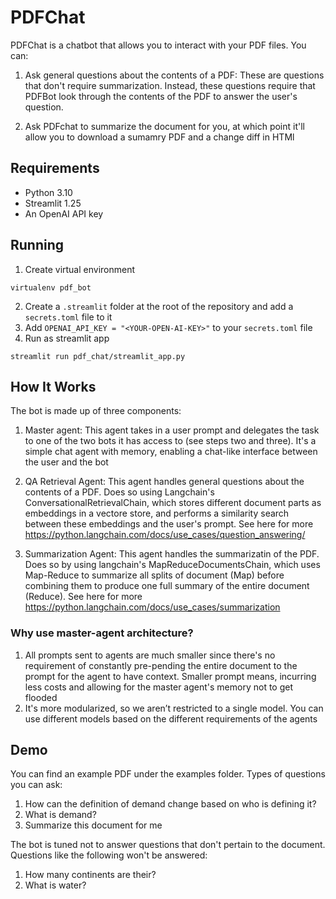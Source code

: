 # PDFChat
PDFChat is a chatbot that allows you to interact with your PDF files. You can:

1. Ask general questions about the contents of a PDF: These are questions that don't require summarization.
        Instead, these questions require that PDFBot look through the contents of the PDF to answer the user's
        question.

2. Ask PDFchat to summarize the document for you, at which point it'll allow you to download a sumamry PDF and a change diff in HTMl

## Requirements
* Python 3.10
* Streamlit 1.25
* An OpenAI API key

## Running
1. Create virtual environment
```
virtualenv pdf_bot
```

2. Create a `.streamlit` folder at the root of the repository and add a `secrets.toml` file to it
3. Add `OPENAI_API_KEY = "<YOUR-OPEN-AI-KEY>"` to your `secrets.toml` file
4. Run as streamlit app
```
streamlit run pdf_chat/streamlit_app.py
```

## How It Works
The bot is made up of three components:
    
1. Master agent: This agent takes in a user prompt and delegates the task to one of the two bots it has access to (see steps two and three). It's a simple chat agent with memory, enabling a chat-like interface between the user and the bot
    
2. QA Retrieval Agent: This agent handles general questions about the contents of a PDF. Does so using Langchain's ConversationalRetrievalChain, which stores different document parts as embeddings in a vectore store, and performs a similarity search between these embeddings and the user's prompt. See here for more https://python.langchain.com/docs/use_cases/question_answering/

3. Summarization Agent: This agent handles the summarizatin of the PDF. Does so by using langchain's MapReduceDocumentsChain, which uses Map-Reduce to summarize all splits of document (Map) before combining them to produce one full summary of the entire document (Reduce). See here for more https://python.langchain.com/docs/use_cases/summarization

### Why use master-agent architecture?
1. All prompts sent to agents are much smaller since there's no requirement of constantly pre-pending the entire document to the prompt for the agent to have context. Smaller prompt means, incurring less costs and allowing for the master agent's memory not to get flooded
2. It's more modularized, so we aren’t restricted to a single model. You can use different models based on the different requirements of the agents

## Demo
You can find an example PDF under the examples folder. Types of questions you can ask:

1. How can the definition of demand change based on who is defining it?
2. What is demand?
3. Summarize this document for me

The bot is tuned not to answer questions that don't pertain to the document. Questions like the following won't be answered:
1. How many continents are their?
2. What is water?